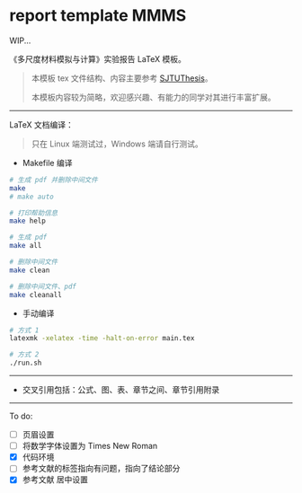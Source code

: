 # report template MMMS

WIP...

《多尺度材料模拟与计算》实验报告 LaTeX 模板。

>本模板 tex 文件结构、内容主要参考 [SJTUThesis](https://github.com/sjtug/SJTUThesis)。
>
>本模板内容较为简略，欢迎感兴趣、有能力的同学对其进行丰富扩展。

---

LaTeX 文档编译：

>只在 Linux 端测试过，Windows 端请自行测试。

- Makefile 编译

```bash
# 生成 pdf 并删除中间文件
make
# make auto

# 打印帮助信息
make help

# 生成 pdf
make all

# 删除中间文件
make clean

# 删除中间文件、pdf
make cleanall
```

- 手动编译

```bash
# 方式 1
latexmk -xelatex -time -halt-on-error main.tex

# 方式 2
./run.sh
```

---

- 交叉引用包括：公式、图、表、章节之间、章节引用附录

---

To do:

- [ ] 页眉设置
- [ ] 将数学字体设置为 Times New Roman
- [x] 代码环境
- [ ] 参考文献的标签指向有问题，指向了结论部分
- [x] 参考文献 居中设置
